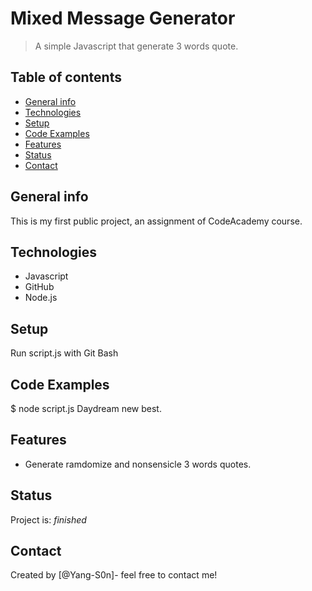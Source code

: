 # Mixed Message Generator
> A simple Javascript that generate 3 words quote.

## Table of contents
* [General info](#general-info)
* [Technologies](#technologies)
* [Setup](#setup)
* [Code Examples](#code-examples)
* [Features](#features)
* [Status](#status)
* [Contact](#contact)

## General info
This is my first public project, an assignment of CodeAcademy course. 

## Technologies
* Javascript
* GitHub
* Node.js

## Setup
Run script.js with Git Bash

## Code Examples
$ node script.js
Daydream new best.

## Features
* Generate ramdomize and nonsensicle 3 words quotes.

## Status
Project is: _finished_

## Contact
Created by [@Yang-S0n]- feel free to contact me!